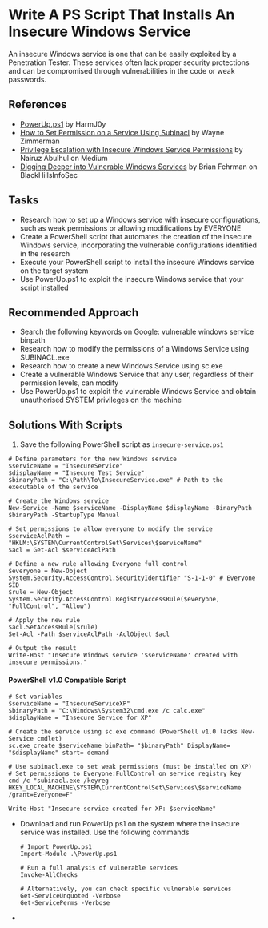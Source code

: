 # Write A PS Script That Installs An Insecure Windows Service
An insecure Windows service is one that can be easily exploited by a Penetration Tester. These services often lack proper security protections and can be compromised through vulnerabilities in the code or weak passwords.

## References
- [PowerUp.ps1](https://github.com/PowerShellMafia/PowerSploit/tree/master/Privesc) by HarmJ0y
- [How to Set Permission on a Service Using Subinacl](http://www.waynezim.com/2010/02/how-to-set-permission-on-a-service-using-subinacl/) by Wayne Zimmerman
- [Privilege Escalation with Insecure Windows Service Permissions](https://medium.com/r3d-buck3t/privilege-escalation-with-insecure-windows-service-permissions-5d97312db107) by Nairuz Abulhul on Medium
- [Digging Deeper into Vulnerable Windows Services](https://www.blackhillsinfosec.com/digging-deeper-vulnerable-windows-services/) by Brian Fehrman on BlackHillsInfoSec

## Tasks
- Research how to set up a Windows service with insecure configurations, such as weak permissions or allowing modifications by EVERYONE
- Create a PowerShell script that automates the creation of the insecure Windows service, incorporating the vulnerable configurations identified in the research
- Execute your PowerShell script to install the insecure Windows service on the target system
- Use PowerUp.ps1 to exploit the insecure Windows service that your script installed

## Recommended Approach
- Search the following keywords on Google: vulnerable windows service binpath
- Research how to modify the permissions of a Windows Service using SUBINACL.exe
- Research how to create a new Windows Service using sc.exe
- Create a vulnerable Windows Service that any user, regardless of their permission levels, can modify
- Use PowerUp.ps1 to exploit the vulnerable Windows Service and obtain unauthorised SYSTEM privileges on the machine

## Solutions With Scripts
1. Save the following PowerShell script as `insecure-service.ps1`
```
# Define parameters for the new Windows service
$serviceName = "InsecureService"
$displayName = "Insecure Test Service"
$binaryPath = "C:\Path\To\InsecureService.exe" # Path to the executable of the service

# Create the Windows service
New-Service -Name $serviceName -DisplayName $displayName -BinaryPath $binaryPath -StartupType Manual

# Set permissions to allow everyone to modify the service
$serviceAclPath = "HKLM:\SYSTEM\CurrentControlSet\Services\$serviceName"
$acl = Get-Acl $serviceAclPath

# Define a new rule allowing Everyone full control
$everyone = New-Object System.Security.AccessControl.SecurityIdentifier "S-1-1-0" # Everyone SID
$rule = New-Object System.Security.AccessControl.RegistryAccessRule($everyone, "FullControl", "Allow")

# Apply the new rule
$acl.SetAccessRule($rule)
Set-Acl -Path $serviceAclPath -AclObject $acl

# Output the result
Write-Host "Insecure Windows service '$serviceName' created with insecure permissions."
```

#### PowerShell v1.0 Compatible Script
```
# Set variables
$serviceName = "InsecureServiceXP"
$binaryPath = "C:\Windows\System32\cmd.exe /c calc.exe"
$displayName = "Insecure Service for XP"

# Create the service using sc.exe command (PowerShell v1.0 lacks New-Service cmdlet)
sc.exe create $serviceName binPath= "$binaryPath" DisplayName= "$displayName" start= demand

# Use subinacl.exe to set weak permissions (must be installed on XP)
# Set permissions to Everyone:FullControl on service registry key
cmd /c "subinacl.exe /keyreg HKEY_LOCAL_MACHINE\SYSTEM\CurrentControlSet\Services\$serviceName /grant=Everyone=F"

Write-Host "Insecure service created for XP: $serviceName"
```

- Download and run PowerUp.ps1 on the system where the insecure service was installed. Use the following commands
  ```
  # Import PowerUp.ps1
  Import-Module .\PowerUp.ps1
  
  # Run a full analysis of vulnerable services
  Invoke-AllChecks
  
  # Alternatively, you can check specific vulnerable services
  Get-ServiceUnquoted -Verbose
  Get-ServicePerms -Verbose
  ```
- 
